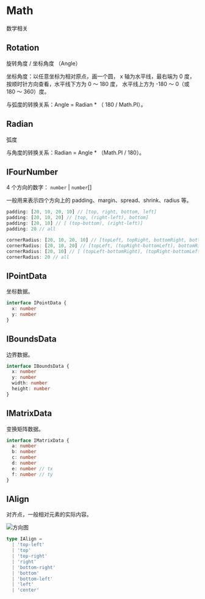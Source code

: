 # Math

数学相关

## Rotation

旋转角度 / 坐标角度 （Angle）

坐标角度：以任意坐标为相对原点，画一个圆， x 轴为水平线，最右端为 0 度，按顺时针方向查看，水平线下方为 0 ～ 180 度， 水平线上方为 -180 ～ 0（或 180 ～ 360）度。

与弧度的转换关系：Angle = Radian \* （ 180 / Math.PI）。

## Radian

弧度

与角度的转换关系：Radian = Angle \* （Math.PI / 180）。

## IFourNumber

4 个方向的数字： `number` | `number`[]

一般用来表示四个方向上的 padding、margin、spread、shrink、radius 等。

```ts
padding: [20, 10, 20, 10] // [top, right, bottom, left]
padding: [20, 10, 20] // [top, (right-left), bottom]
padding: [20, 10] // [ (top-bottom), (right-left)]
padding: 20 // all
```

```ts
cornerRadius: [20, 10, 20, 10] // [topLeft, topRight, bottomRight, bottomLeft]
cornerRadius: [20, 10, 20] // [topLeft, (topRight-bottomLeft), bottomRight]
cornerRadius: [20, 10] // [ (topLeft-bottomRight), (topRight-bottomLeft)]
cornerRadius: 20 // all
```

## IPointData

坐标数据。

```ts
interface IPointData {
  x: number
  y: number
}
```

## IBoundsData

边界数据。

```ts
interface IBoundsData {
  x: number
  y: number
  width: number
  height: number
}
```

## IMatrixData

变换矩阵数据。

```ts
interface IMatrixData {
  a: number
  b: number
  c: number
  d: number
  e: number // tx
  f: number // ty
}
```

## IAlign

对齐点，一般相对元素的实际内容。

![方向图](/svg/deriction.svg)

```ts
type IAlign =
  | 'top-left'
  | 'top'
  | 'top-right'
  | 'right'
  | 'bottom-right'
  | 'bottom'
  | 'bottom-left'
  | 'left'
  | 'center'
```
